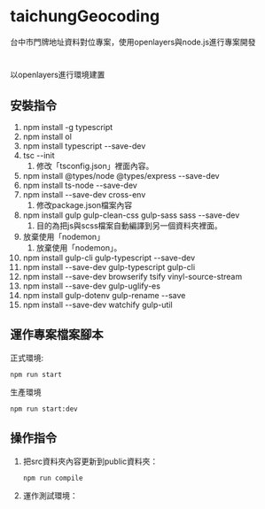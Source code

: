 # taichungGeocoding
台中市門牌地址資料對位專案，使用openlayers與node.js進行專案開發

#
以openlayers進行環境建置

## 安裝指令
1. npm install -g typescript
2. npm install ol
3. npm install typescript --save-dev
4. tsc --init
   1. 修改「tsconfig.json」裡面內容。
5. npm install @types/node @types/express --save-dev
6. npm install ts-node --save-dev
7. npm install --save-dev cross-env
   1. 修改package.json檔案內容
8. npm install gulp gulp-clean-css gulp-sass sass --save-dev
   1. 目的為把js與scss檔案自動編譯到另一個資料夾裡面。
9. 放棄使用「nodemon」
   1.  放棄使用「nodemon」。
10. npm install gulp-cli gulp-typescript --save-dev
11. npm install --save-dev gulp-typescript gulp-cli
12. npm install --save-dev browserify tsify vinyl-source-stream
13. npm install --save-dev gulp-uglify-es
14. npm install gulp-dotenv gulp-rename --save
15. npm install --save-dev watchify gulp-util
## 運作專案檔案腳本
正式環境:

    npm run start 
生產環境

    npm run start:dev

## 操作指令
1. 把src資料夾內容更新到public資料夾：
   ```
   npm run compile
   ```
2. 運作測試環境：
   ```
   
   ```
